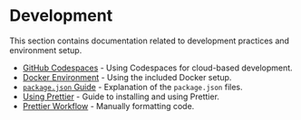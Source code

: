 # Development

This section contains documentation related to development practices and environment setup.

- [GitHub Codespaces](./development.codespaces.md) - Using Codespaces for cloud-based development.
- [Docker Environment](./development.docker.md) - Using the included Docker setup.
- [`package.json` Guide](./development.package-json.md) - Explanation of the `package.json` files.
- [Using Prettier](./development.prettier.md) - Guide to installing and using Prettier.
- [Prettier Workflow](./development.prettier-workflow.md) - Manually formatting code.
